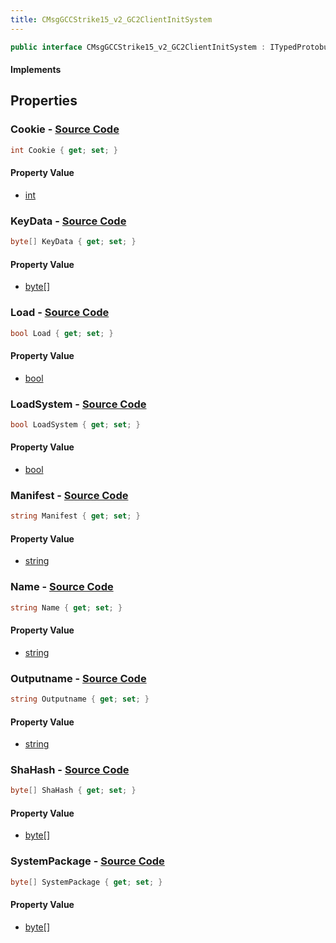```yaml
---
title: CMsgGCCStrike15_v2_GC2ClientInitSystem
---
```


```csharp
public interface CMsgGCCStrike15_v2_GC2ClientInitSystem : ITypedProtobuf<CMsgGCCStrike15_v2_GC2ClientInitSystem>, INativeHandle
```

#### Implements

## Properties

### **Cookie** - [Source Code](https://github.com/swiftly-solution/swiftlys2/blob/main/managed/src/SwiftlyS2.Generated/Protobufs/Interfaces/CMsgGCCStrike15_v2_GC2ClientInitSystem.cs#L28)

```csharp
int Cookie { get; set; }
```

#### Property Value

- [int](https://learn.microsoft.com/dotnet/api/system.int32)

### **KeyData** - [Source Code](https://github.com/swiftly-solution/swiftlys2/blob/main/managed/src/SwiftlyS2.Generated/Protobufs/Interfaces/CMsgGCCStrike15_v2_GC2ClientInitSystem.cs#L22)

```csharp
byte[] KeyData { get; set; }
```

#### Property Value

- [byte](https://learn.microsoft.com/dotnet/api/system.byte)[]

### **Load** - [Source Code](https://github.com/swiftly-solution/swiftlys2/blob/main/managed/src/SwiftlyS2.Generated/Protobufs/Interfaces/CMsgGCCStrike15_v2_GC2ClientInitSystem.cs#L13)

```csharp
bool Load { get; set; }
```

#### Property Value

- [bool](https://learn.microsoft.com/dotnet/api/system.boolean)

### **LoadSystem** - [Source Code](https://github.com/swiftly-solution/swiftlys2/blob/main/managed/src/SwiftlyS2.Generated/Protobufs/Interfaces/CMsgGCCStrike15_v2_GC2ClientInitSystem.cs#L37)

```csharp
bool LoadSystem { get; set; }
```

#### Property Value

- [bool](https://learn.microsoft.com/dotnet/api/system.boolean)

### **Manifest** - [Source Code](https://github.com/swiftly-solution/swiftlys2/blob/main/managed/src/SwiftlyS2.Generated/Protobufs/Interfaces/CMsgGCCStrike15_v2_GC2ClientInitSystem.cs#L31)

```csharp
string Manifest { get; set; }
```

#### Property Value

- [string](https://learn.microsoft.com/dotnet/api/system.string)

### **Name** - [Source Code](https://github.com/swiftly-solution/swiftlys2/blob/main/managed/src/SwiftlyS2.Generated/Protobufs/Interfaces/CMsgGCCStrike15_v2_GC2ClientInitSystem.cs#L16)

```csharp
string Name { get; set; }
```

#### Property Value

- [string](https://learn.microsoft.com/dotnet/api/system.string)

### **Outputname** - [Source Code](https://github.com/swiftly-solution/swiftlys2/blob/main/managed/src/SwiftlyS2.Generated/Protobufs/Interfaces/CMsgGCCStrike15_v2_GC2ClientInitSystem.cs#L19)

```csharp
string Outputname { get; set; }
```

#### Property Value

- [string](https://learn.microsoft.com/dotnet/api/system.string)

### **ShaHash** - [Source Code](https://github.com/swiftly-solution/swiftlys2/blob/main/managed/src/SwiftlyS2.Generated/Protobufs/Interfaces/CMsgGCCStrike15_v2_GC2ClientInitSystem.cs#L25)

```csharp
byte[] ShaHash { get; set; }
```

#### Property Value

- [byte](https://learn.microsoft.com/dotnet/api/system.byte)[]

### **SystemPackage** - [Source Code](https://github.com/swiftly-solution/swiftlys2/blob/main/managed/src/SwiftlyS2.Generated/Protobufs/Interfaces/CMsgGCCStrike15_v2_GC2ClientInitSystem.cs#L34)

```csharp
byte[] SystemPackage { get; set; }
```

#### Property Value

- [byte](https://learn.microsoft.com/dotnet/api/system.byte)[]

